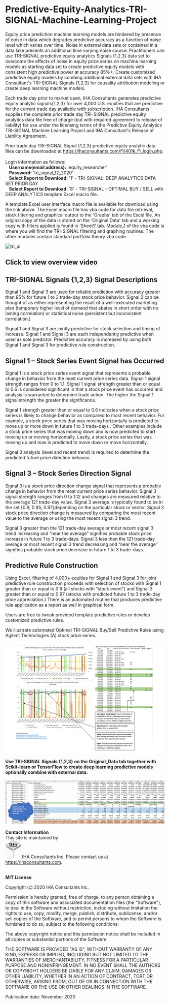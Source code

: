 # Predictive-Equity-Analytics-TRI-SIGNAL-Machine-Learning-Project
 Equity price prediction machine learning models are hindered by presence of noise in data which degrades predictive accuracy as a function of noise level which varies over time. Noise in external data sets or contained in a data lake presents an additional time varying noise source. Practitioners can use TRI-SIGNAL predictive equity analytics Signals {1,2,3} data set to overcome the effects of noise in equity price series on machine learning models as starting data set to create predictive equity models with consistent high predictive power at accuracy 85%+. Create customized predictive equity models by combing additional external data sets with IHA Consultant's TRI-SIGNAL Signals {1,2,3} for causality attribution modeling or create deep learning machine models. 


Each trade day prior to market open, IHA Consultants generates predictive equity analytic signals{1,2,3} for over 4,000 U.S. equities that are predictive for the current trade day available with subscription. IHA Consultants supplies the complete prior trade day TRI-SIGNAL predictive equity analytics data file free of charge (but with required agreement to release of liability) for use under the licensing terms of the Predictive Equity Analytics TRI-SIGNAL Machine Learning Project and IHA Consultant's Release of Liability Agreement.

Prior trade day TRI-SIGNAL Signal {1,2,3} predictive equity analytic data files can be downloaded at https://ihaconsultants.com/f1/401k_f1_login.php. <br/><br/> Login information as follows: <br/> &nbsp;&nbsp;&nbsp;<b>Username(email address):</b> 'equity_researcher' <br/>  &nbsp;&nbsp;&nbsp;<b>Password:</b> 'tri_signal_12_2020' <br/> &nbsp;&nbsp;&nbsp;<b>Select Report to Download:</b> '1' - TRI-SIGNAL: DEEP ANALYTICS DATA SET PRIOR DAY<br/> &nbsp;&nbsp;&nbsp;<b>Select Report to Download: </b> '8' - TRI-SIGNAL - OPTIMAL BUY / SELL with DEEP ANALYTICS template Excel macro file.

A template Excel user interface macro file is available for download using the link above. The Excel macro file has vba code for data file retrieval, stock filtering and graphical output to the 'Graphs' tab of the Excel file. An original copy of the data is stored on the 'Original Data' tab and a working copy with filters applied is found in 'Sheet1' tab.  Module_1 of the vba code is where you will find the TRI-SIGNAL filtering and graphing routines. The other modules contain standard portfolio theory vba code. 


<img src="https://ihaconsultants.com/f1/images/tri_ui.jpg" width="116" height="226" alt="tri_ui"  /> 	
<h2 href="https://youtu.be/RbXF6K9eXLA" target=_blank  > Click to view overview video </h2> 


<h2>TRI-SIGNAL Signals {1,2,3} Signal Descriptions</h2>

Signal 1 and Signal 3 are used for reliable prediction with accuracy greater than 85% for future 1 to 3 trade-day stock price behavior. Signal 2 can be thought of as either representing the result of a well-executed marketing plan (temporary higher level of demand that abates in short order with no lasting correlation) or statistical noise (persistent but inconsistent correlation.)

Signal 1 and Signal 3 are jointly predictive for stock selection and timing of increase. Signal 1 and Signal 3 are each independently predictive when used as sole predictor. Predictive accuracy is increased by using both Signal 1 and Signal 3 for predictive rule construction.

<h2>Signal 1 – Stock Series Event Signal has Occurred</h2>
Signal 1 is a stock price series event signal that represents a probable change in behavior from the most current price series data. Signal 1 signal strength ranges from 0 to 1.1. Signal 1 signal strength greater than or equal to 0.6 is considered significant in that a stock price event has occurred and analysis is warranted to determine trade action. The higher the Signal 1 signal strength the greater the significance.

Signal 1 strength greater than or equal to 0.6 indicates when a stock price series is likely to change behavior as compared to most recent behavior. For example, a stock price series that was moving horizontally is predicted to move up or more down in future 1 to 3 trade-days . Other examples include a stock price series that was moving down and is now predicted to start moving up or moving horizontally. Lastly, a stock price series that was moving up and now is predicted to move down or move horizontally.

Signal 3 analysis (level and recent trend) is required to determine the predicted future price direction behavior.

<h2>Signal 3 – Stock Series Direction Signal</h2>
Signal 3 is a stock price direction change signal that represents a probable change in behavior from the most current price series behavior. Signal 3 signal strength ranges from 0 to 1.12 and changes are measured relative to the average 121 trade-day value. Signal 3 average is typically found to be in the set {0.9, 0.95, 0.97}depending on the particular stock or sector. Signal 3 stock price direction change is measured by comparing the most recent value to the average or using the most recent signal 3 trend. 

Signal 3 greater than the 121 trade-day average or most recent signal 3 trend increasing and “near the average” signifies probable stock price increase in future 1 to 3 trade-days. Signal 3 less than the 121 trade-day average or most recent signal 3 trend decreasing and “near the average” signifies probable stock price decrease in future 1 to 3 trade-days.

<h2>Predictive Rule Construction</h2>
Using Excel, filtering of 4,000+ equities for Signal 1 and Signal 3 for joint predictive rule construction proceeds with selection of stocks with Signal 1 greater than or equal to 0.6 (all stocks with “stock event”) and Signal 3 greater than or equal to 0.97 (stocks with predicted future 1 to 3 trade-day price appreciation.) There is an automated routine that produces predictive rule application as a report as well in graphical form. 

Users are free to tweak provided template predictive rules or develop customized predictive rules.


We illustrate automated Optimal TRI-SIGNAL Buy/Sell Predictive Rules using Agilent Technologies (A) stock price series.

<img src="https://github.com/mz27514/Predictive-Equity-Analytics-TRI-SIGNAL-Machine-Learning-Project/blob/main/tri_signal_signals_123_description.png" />

<b>Use TRI-SIGNAL Signals {1,2,3} on the Original_Data tab together with Scikit-learn or TensorFlow to create deep learning predictive models optionally combine with external data.</b><br/><br/>
<img src="https://github.com/mz27514/Predictive-Equity-Analytics-TRI-SIGNAL-Machine-Learning-Project/blob/main/signals_1_2_predictive.png" />

<b>Contact Information</b><br/> 
This site is maintained by <br/> <img src="https://github.com/mz27514/Predictive-Equity-Analytics-TRI-SIGNAL-Machine-Learning-Project/blob/main/iha_logo_email.png" />IHA Consultants Inc. Please contact us at https://ihaconsultants.com.



<br/>
<b>MIT License</b>

Copyright (c) 2020 IHA Consultants Inc.

Permission is hereby granted, free of charge, to any person obtaining a copy
of this software and associated documentation files (the "Software"), to deal
in the Software without restriction, including without limitation the rights
to use, copy, modify, merge, publish, distribute, sublicense, and/or sell
copies of the Software, and to permit persons to whom the Software is
furnished to do so, subject to the following conditions:

The above copyright notice and this permission notice shall be included in all
copies or substantial portions of the Software.

THE SOFTWARE IS PROVIDED "AS IS", WITHOUT WARRANTY OF ANY KIND, EXPRESS OR
IMPLIED, INCLUDING BUT NOT LIMITED TO THE WARRANTIES OF MERCHANTABILITY,
FITNESS FOR A PARTICULAR PURPOSE AND NONINFRINGEMENT. IN NO EVENT SHALL THE
AUTHORS OR COPYRIGHT HOLDERS BE LIABLE FOR ANY CLAIM, DAMAGES OR OTHER
LIABILITY, WHETHER IN AN ACTION OF CONTRACT, TORT OR OTHERWISE, ARISING FROM,
OUT OF OR IN CONNECTION WITH THE SOFTWARE OR THE USE OR OTHER DEALINGS IN THE
SOFTWARE.

Publication date: November 2020
